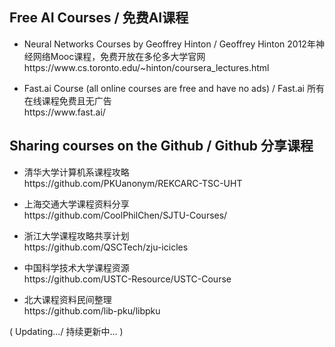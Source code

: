 ## Free AI Courses / 免费AI课程

<ul>
<li><p>
Neural Networks Courses by Geoffrey Hinton / Geoffrey Hinton 2012年神经网络Mooc课程，免费开放在多伦多大学官网<br>
https://www.cs.toronto.edu/~hinton/coursera_lectures.html
</p></li>

<li><p>
Fast.ai Course (all online courses are free and have no ads) /  Fast.ai 所有在线课程免费且无广告<br>
https://www.fast.ai/
</p></li>
</ul>

## Sharing courses on the Github / Github 分享课程

<ul>
<li><p>
清华大学计算机系课程攻略<br>
https://github.com/PKUanonym/REKCARC-TSC-UHT
</p></li>
  
<li><p>
上海交通大学课程资料分享<br>
https://github.com/CoolPhilChen/SJTU-Courses/
</p></li>

<li><p>
浙江大学课程攻略共享计划<br>
https://github.com/QSCTech/zju-icicles
</p></li>

<li><p>
中国科学技术大学课程资源<br>
https://github.com/USTC-Resource/USTC-Course
</p></li>

<li><p>
北大课程资料民间整理<br>
https://github.com/lib-pku/libpku
</p></li>

</ul>

( Updating.../ 持续更新中... )
